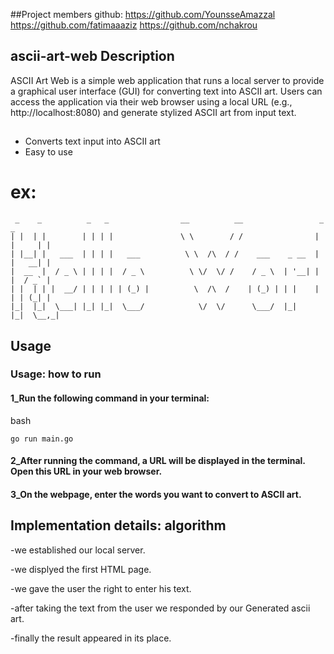 ##Project members github:
https://github.com/YounsseAmazzal
https://github.com/fatimaaaziz
https://github.com/nchakrou


## ascii-art-web Description
ASCII Art Web is a simple web application that runs a local server to provide a graphical user interface (GUI) for converting text into ASCII art. Users can access the application via their web browser using a local URL (e.g., http://localhost:8080) and generate stylized ASCII art from input text.


## 
- Converts text input into ASCII art
- Easy to use
# ex:
```
 _    _          _   _                __          __                 _       _  
| |  | |        | | | |               \ \        / /                | |     | | 
| |__| |   ___  | | | |   ___          \ \  /\  / /    ___    _ __  | |   __| | 
|  __  |  / _ \ | | | |  / _ \          \ \/  \/ /    / _ \  | '__| | |  / _` | 
| |  | | |  __/ | | | | | (_) |          \  /\  /    | (_) | | |    | | | (_| | 
|_|  |_|  \___| |_| |_|  \___/            \/  \/      \___/  |_|    |_|  \__,_| 
```

## Usage
### Usage: how to run
#### 1_Run the following command in your terminal:

bash
```
go run main.go
```
#### 2_After running the command, a URL will be displayed in the terminal. Open this URL in your web browser.

#### 3_On the webpage, enter the words you want to convert to ASCII art.
## Implementation details: algorithm
-we established our local server. 

-we displyed the first HTML  page.

-we gave the user the right to enter his text.

-after taking the text from the user we responded by our Generated ascii art.

-finally the result appeared in its place.




